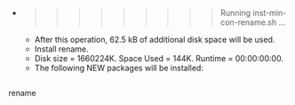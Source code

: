 * >>>>>>>>> Running inst-min-con-rename.sh ...
  * After this operation, 62.5 kB of additional disk space will be used.
  * Install rename.
  * Disk size = 1660224K. Space Used = 144K. Runtime = 00:00:00:00.
  * The following NEW packages will be installed:
  ```bash
rename
  ```

